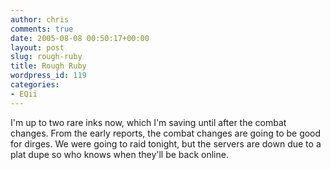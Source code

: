 ```yaml
---
author: chris
comments: true
date: 2005-08-08 00:50:17+00:00
layout: post
slug: rough-ruby
title: Rough Ruby
wordpress_id: 119
categories:
- EQii
---
```


I'm up to two rare inks now, which I'm saving until after the combat changes. From the early reports, the combat changes are going to be good for dirges. We were going to raid tonight, but the servers are down due to a plat dupe so who knows when they'll be back online.

